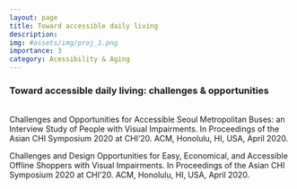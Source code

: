 ```yaml
---
layout: page
title: Toward accessible daily living
description:
img: #assets/img/proj_1.png
importance: 3
category: Acessibility & Aging
---
```


<h3>Toward accessible daily living: challenges & opportunities</h3>
<br>
Challenges and Opportunities for Accessible Seoul Metropolitan Buses: an Interview Study of People with Visual Impairments. In Proceedings of the Asian CHI Symposium 2020 at CHI’20. ACM, Honolulu, HI, USA, April 2020.

Challenges and Design Opportunities for Easy, Economical, and Accessible Offline Shoppers with Visual Impairments. In Proceedings of the Asian CHI Symposium 2020 at CHI’20. ACM, Honolulu, HI, USA, April 2020.
